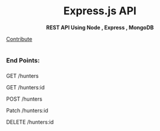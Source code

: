 <div align = Center , colour = Red>
    <h1> Express.js API</h1> 
   <strong> REST API Using Node , Express , MongoDB </strong>
   
</div>

<a href="https://github.com/Mehak-Mehta/Express.js-API/blob/master/CONTRIBUTING.md"> Contribute</a >

 # <h3> End Points: <h3>
   GET /hunters 
   
   GET /hunters:id
   
   POST /hunters
   
   Patch /hunters:id
   
   DELETE /hunters:id
   
